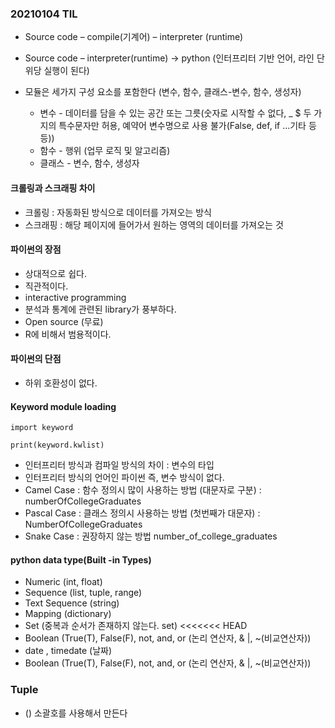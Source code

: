 ### 20210104 TIL

* Source code – compile(기계어) – interpreter (runtime)

* Source code – interpreter(runtime) -> python (인터프리터 기반 언어, 라인 단위당 실행이 된다)

* 모듈은 세가지 구성 요소를 포함한다 (변수, 함수, 클래스-변수, 함수, 생성자)
  * 변수 - 데이터를 담을 수 있는 공간 또는 그릇(숫자로 시작할 수 없다, _ $ 두 가지의 특수문자만 허용, 예약어 변수명으로 사용 불가(False, def, if ...기타 등등))
  * 함수 - 행위 (업무 로직 및 알고리즘)
  * 클래스 - 변수, 함수, 생성자

#### 크롤링과 스크래핑 차이

* 크롤링 : 자동화된 방식으로 데이터를 가져오는 방식
* 스크래핑 : 해당 페이지에 들어가서 원하는 영역의 데이터를 가져오는 것

#### 파이썬의 장점

* 상대적으로 쉽다.
* 직관적이다.
* interactive programming
* 분석과 통계에 관련된 library가 풍부하다.
* Open source (무료)
* R에 비해서 범용적이다.

#### 파이썬의 단점

* 하위 호환성이 없다.

#### Keyword module loading

```import keyword```

```print(keyword.kwlist)```

* 인터프리터 방식과 컴파일 방식의 차이 : 변수의 타입
* 인터프리터 방식의 언어인 파이썬 즉, 변수 방식이 없다.
* Camel Case : 함수 정의시 많이 사용하는 방법 (대문자로 구분) : numberOfCollegeGraduates
* Pascal Case : 클래스 정의시 사용하는 방법 (첫번째가 대문자) : NumberOfCollegeGraduates
* Snake Case : 권장하지 않는 방법 number_of_college_graduates

#### python data type(Built -in Types)

* Numeric (int, float)
* Sequence (list, tuple, range)
* Text Sequence (string)
* Mapping (dictionary)
* Set (중복과 순서가 존재하지 않는다. set)
<<<<<<< HEAD
* Boolean (True(T), False(F), not, and, or (논리 연산자, & |, ~(비교연산자))
* date , timedate (날짜)
* Boolean (True(T), False(F), not, and, or (논리 연산자, & |, ~(비교연산자))
### Tuple

* () 소괄호를 사용해서 만든다

